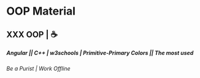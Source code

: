 # OOP Material
## XXX OOP | ☕
##### Angular || C++ | w3schools | Primitive-Primary Colors || The most used
###### Be a Purist | Work Offline
